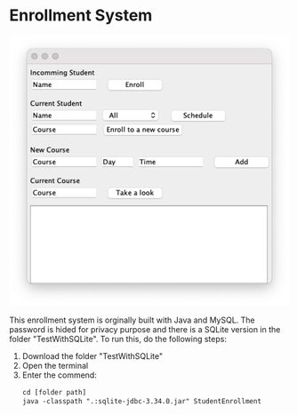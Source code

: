 # Enrollment System

![Window screenshot](ScreenShot.png)

This enrollment system is orginally built with Java and MySQL. The password is hided for privacy purpose and there is a SQLite version in the folder "TestWithSQLite". To run this, do the following steps:

1. Download the folder "TestWithSQLite"
2. Open the terminal
3. Enter the commend:
    ```
    cd [folder path]
    java -classpath ".:sqlite-jdbc-3.34.0.jar" StudentEnrollment
    ```
